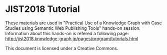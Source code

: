# JIST2018 Tutorial
These materials are used in "Practical Use of a Knowledge Graph with Case Studies using Semantic Web Publishing Tools" hands-on session. Information about this hands-on is refered a following page: http://jist2018.knowledge-graph.jp/pages/program/tutorials.html

This document is licensed under a Creative Commons.

